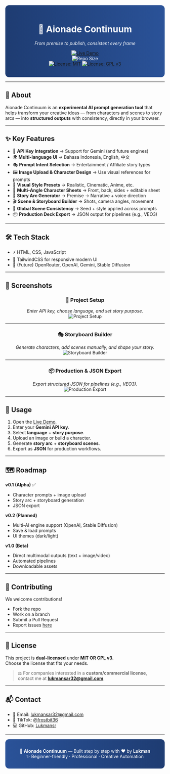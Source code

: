 <div align="center" style="background: linear-gradient(90deg, #1e3c72, #2a5298); padding: 20px; border-radius: 12px; color: white;">

# 🌌 Aionade Continuum  
_From premise to publish, consistent every frame_  

[![Live Demo](https://img.shields.io/badge/Demo-Live-blue?style=for-the-badge)](https://lukmansr.github.io/aionade-continuum/)  
![Repo Size](https://img.shields.io/github/repo-size/Lukmansr/aionade-continuum)  
[![License: MIT](https://img.shields.io/badge/License-MIT-yellow.svg)](LICENSE) 
[![License: GPL v3](https://img.shields.io/badge/License-GPLv3-blue.svg)](LICENSE)

</div>  

---

## 📖 About  
Aionade Continuum is an **experimental AI prompt generation tool** that helps transform your creative ideas — from characters and scenes to story arcs — into **structured outputs** with consistency, directly in your browser.  

---

## ✨ Key Features  
- 🔑 **API Key Integration** → Support for Gemini (and future engines)  
- 🌍 **Multi-language UI** → Bahasa Indonesia, English, 中文  
- 🎭 **Prompt Intent Selection** → Entertainment / Affiliate story types  
- 🖼️ **Image Upload & Character Design** → Use visual references for prompts  
- 🎨 **Visual Style Presets** → Realistic, Cinematic, Anime, etc.  
- 📑 **Multi-Angle Character Sheets** → Front, back, sides + editable sheet  
- 📖 **Story Arc Generator** → Premise → Narrative + voice direction  
- 🎬 **Scene & Storyboard Builder** → Shots, camera angles, movement  
- 🔄 **Global Scene Consistency** → Seed + style applied across prompts  
- 📦 **Production Deck Export** → JSON output for pipelines (e.g., VEO3)  

---

## 🛠 Tech Stack  
- ⚡ HTML, CSS, JavaScript  
- 🎨 TailwindCSS for responsive modern UI  
- 🤖 (Future) OpenRouter, OpenAI, Gemini, Stable Diffusion  

---

## 📸 Screenshots  

<div align="center">

### 🔑 Project Setup  
*Enter API key, choose language, and set story purpose.*  
![Project Setup](ss-aionade-web-live.jpg)  

---

### 🎭 Storyboard Builder  
*Generate characters, add scenes manually, and shape your story.*  
![Storyboard Builder](ss-aionade-web-live.jpg)  

---

### 📦 Production & JSON Export  
*Export structured JSON for pipelines (e.g., VEO3).*  
![Production Export](ss-aionade-web-live.jpg)  

</div>

---

## 🚀 Usage  
1. Open the [Live Demo](https://lukmansr.github.io/aionade-continuum/).  
2. Enter your **Gemini API key**.  
3. Select **language** + **story purpose**.  
4. Upload an image or build a character.  
5. Generate **story arc** + **storyboard scenes**.  
6. Export as **JSON** for production workflows.  

---

## 🗺 Roadmap  

**v0.1 (Alpha)** ✅  
- Character prompts + image upload  
- Story arc + storyboard generation  
- JSON export  

**v0.2 (Planned)**  
- Multi-AI engine support (OpenAI, Stable Diffusion)  
- Save & load prompts  
- UI themes (dark/light)  

**v1.0 (Beta)**  
- Direct multimodal outputs (text + image/video)  
- Automated pipelines  
- Downloadable assets  

---

## 🤝 Contributing  
We welcome contributions!  
- Fork the repo  
- Work on a branch  
- Submit a Pull Request  
- Report issues [here](https://github.com/Lukmansr/aionade-continuum/issues)  

---

## 📄 License  
This project is **dual-licensed** under **MIT OR GPL v3**.  
Choose the license that fits your needs.  

> ⚖️ For companies interested in a **custom/commercial license**,  
> contact me at **lukmansar32@gmail.com**.  

---

## 📬 Contact  
- 📧 Email: [lukmansar32@gmail.com](mailto:lukmansar32@gmail.com)  
- 🎥 TikTok: [@frostbit36](https://www.tiktok.com/@frostbit36)  
- 💻 GitHub: [Lukmansr](https://github.com/Lukmansr)  

---

<div align="center" style="background: linear-gradient(90deg, #2a5298, #1e3c72); padding: 15px; border-radius: 12px; color: white;">

🌌 <b>Aionade Continuum</b> — Built step by step with ❤️ by <b>Lukman</b>  
✨ Beginner-friendly · Professional · Creative Automation  

</div>
